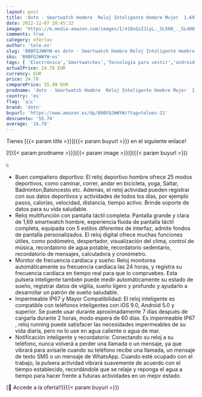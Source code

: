 ```yaml
---
layout: post
title: 'dotn - Smartwatch Hombre  Reloj Inteligente Hombre Mujer  1.69   Impermeable IP67 Pulsera Actividad Inteligente con Pulsómetro  Monitor de Sueño  Podómetro  Oxígeno Sanguíneo Reloj Deportivo para iOS Android'
date: 2022-12-07 20:45:32
image: 'https://m.media-amazon.com/images/I/41OoGzZJiyL._SL500_._SL400_.jpg'
comments: true
category: ofertas
author: 'tole.es'
slug: 'B0BFQJWWYW-es dotn - Smartwatch Hombre Reloj Inteligente Hombre Mujer...'
sku: 'B0BFQJWWYW-es'
tags: [ 'Electrónica','Smartwatches','Tecnología para vestir','android','dotn','🇪🇸', ]
actualPrice: 24.78 EUR
currency: EUR
price: 24.78
comparePrice: 55.99 EUR
prodname: 'dotn - Smartwatch Hombre  Reloj Inteligente Hombre Mujer  1.69   Impermeable IP67 Pulsera Actividad Inteligente con Pulsómetro  Monitor de Sueño  Podómetro  Oxígeno Sanguíneo Reloj Deportivo para iOS Android'
country: 'es'
flag: '🇪🇸'
brand: 'dotn'
buyurl: 'https://www.amazon.es/dp/B0BFQJWWYW/?tag=tolees-21'
descuento: '55.74'
average: '24.78'
---
```


Tienes [{{< param title >}}]({{< param buyurl >}}) en el siguiente enlace!

[![{{< param prodname >}}]({{< param image >}})]({{< param buyurl >}})

ℹ️:

- Buen compañero deportivo: El reloj deportivo hombre ofrece 25 modos deportivos, como caminar, correr, andar en bicicleta, yoga, Saltar, Bádminton,Baloncesto etc. Además, el reloj actividad pueden registrar con sus datos deportivos y actividades de todos los días, por ejemplo pasos, calorías, velocidad, distancia, tiempo activo. Brinde soporte de datos para su vida saludable.
- Reloj multifunción con pantalla táctil completa: Pantalla grande y clara de 1,69 smartwatch hombre, experiencia fluida de pantalla táctil completa, equipada con 5 estilos diferentes de interfaz, admite fondos de pantalla personalizados. El reloj digital ofrece muchas funciones útiles, como podómetro, despertador, visualización del clima, control de música, recordatorio de agua potable, recordatorio sedentario, recordatorio de mensajes, calculadora y cronómetro.
- Monitor de frecuencia cardíaca y sueño: Reloj monitorea automáticamente su frecuencia cardíaca las 24 horas, y registra su frecuencia cardíaca en tiempo real para que lo compruebes. Esta pulsera inteligente también puede medir automáticamente su estado de sueño, registrar datos de vigilia, sueño ligero y profundo y ayudarlo a desarrollar un patrón de sueño saludable.
- Impermeable IP67 y Mayor Compatibilidad: El reloj inteligente es compatible con teléfonos inteligentes con iOS 9.0, Android 5.0 y superior. Se puede usar durante aproximadamente 7 días después de cargarla durante 2 horas, modo espera de 60 días. Es impermeable IP67 , reloj running puede satisfacer las necesidades impermeables de su vida diaria, pero no lo use en agua caliente o agua de mar.
- Notificación inteligente y recordatorio: Conectando su reloj a su teléfono, nunca volverá a perder una llamada o un mensaje, ya que vibrará para avisarle cuando su teléfono recibe una llamada, un mensaje de texto SMS o un mensaje de WhatsApp. Cuando esté ocupado con el trabajo, la pulsera actividad vibrará suavemente de acuerdo con el tiempo establecido, recordándole que se relaje y reponga el agua a tiempo para hacer frente a futuras actividades en un mejor estado.

[🛒 Accede a la oferta!!]({{< param buyurl >}})

